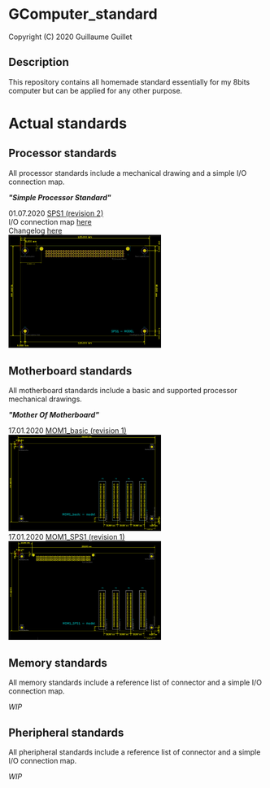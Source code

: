 # GComputer_standard
Copyright (C) 2020 Guillaume Guillet

## Description
This repository contains all homemade standard essentially for my 8bits computer but can be applied for any other purpose.

# Actual standards

## Processor standards
All processor standards include a mechanical drawing and a simple I/O connection map. 

***"Simple Processor Standard"***

01.07.2020 [SPS1 (revision 2)](SPS1/)\
I/O connection map [here](SPS1/connection_map.txt)\
Changelog [here](SPS1/CHANGELOG)\
<img src="SPS1/images/SPS1.png" alt="SPS1_image" width="300"/>

## Motherboard standards
All motherboard standards include a basic and supported processor mechanical drawings. 

***"Mother Of Motherboard"***

17.01.2020 [MOM1_basic (revision 1)](MOM1/)\
<img src="MOM1/images/MOM1_basic.png" alt="MOM1_SPS1_image" width="300"/>\
17.01.2020 [MOM1_SPS1 (revision 1)](MOM1/)\
<img src="MOM1/images/MOM1_SPS1.png" alt="MOM1_SPS1_image" width="300"/>

## Memory standards
All memory standards include a reference list of connector and a simple I/O connection map.

*WIP*

## Pheripheral standards
All pheripheral standards include a reference list of connector and a simple I/O connection map.

*WIP*
